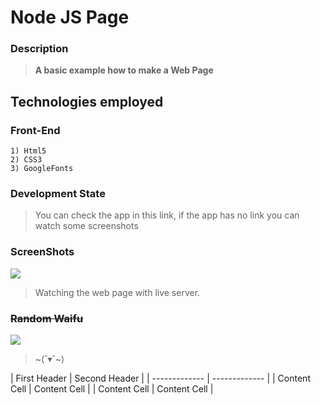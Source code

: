 # Node JS Page

### Description
> **A basic example how to make a Web Page**

## Technologies employed
	
### Front-End
	
    1) Html5
    2) CSS3
    3) GoogleFonts
		
### Development State

> You can check the app in this link, if the app has no link you can watch some screenshots


### ScreenShots

![](https://i.imgur.com/85KBl1t.png)

> Watching the web page with live server.

### <s>Random Waifu</s>

![](https://i.imgur.com/ZsDUNZQ.gif)

> ~(˘▾˘~)

 | First Header  | Second Header |
    | ------------- | ------------- |
    | Content Cell  | Content Cell  |
    | Content Cell  | Content Cell  |
